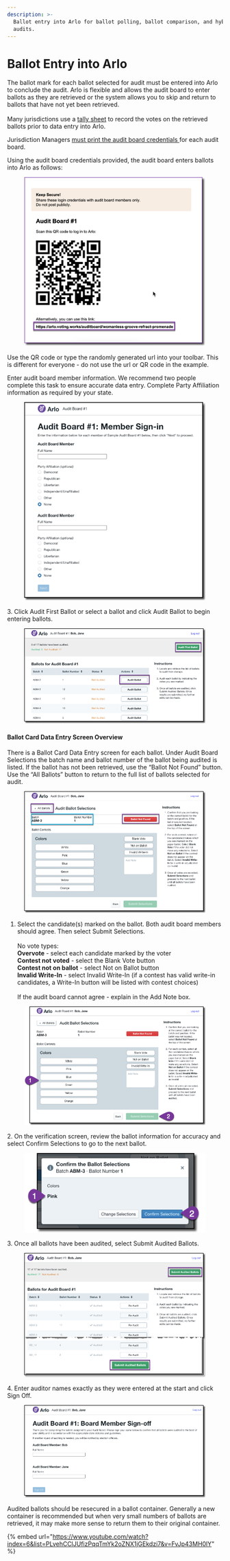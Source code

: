 ```yaml
---
description: >-
  Ballot entry into Arlo for ballot polling, ballot comparison, and hybrid
  audits.
---
```


# Ballot Entry into Arlo

The ballot mark for each ballot selected for audit must be entered into Arlo to conclude the audit. Arlo is flexible and allows the audit board to enter ballots as they are retrieved or the system allows you to skip and return to ballots that have not yet been retrieved.\
\
Many jurisdictions use a [tally sheet](https://docs.google.com/document/d/1CGAXmNSlCCXtUOYWMEby9zrxUXDZLkReqhRWg-Or0SI/edit?usp=sharing) to record the votes on the retrieved ballots prior to data entry into Arlo.

Jurisdiction Managers [must print the audit board credentials ](../jurisdiction-manager/audit-conduct-1/audit-conduct.md)for each audit board. &#x20;

Using the audit board credentials provided, the audit board enters ballots into Arlo as follows:

<figure><img src="../.gitbook/assets/image (4) (3).png" alt=""><figcaption></figcaption></figure>

Use the QR code or type the randomly generated url into your toolbar. This is different for everyone - do not use the url or QR code in the example.

Enter audit board member information. We recommend two people complete this task to ensure accurate data entry. Complete Party Affiliation information as required by your state.

<figure><img src="../.gitbook/assets/image (16).png" alt=""><figcaption></figcaption></figure>

3\.  Click Audit First Ballot or select a ballot and click Audit Ballot to begin entering ballots.  &#x20;

<figure><img src="../.gitbook/assets/image (11) (2).png" alt=""><figcaption></figcaption></figure>

#### Ballot Card Data Entry Screen Overview

There is a Ballot Card Data Entry screen for each ballot.  Under Audit Board Selections the batch name and ballot number of the ballot being audited is listed. If the ballot has not been retrieved, use the “Ballot Not Found” button. Use the “All Ballots” button to return to the full list of ballots selected for audit.

<figure><img src="../.gitbook/assets/image (8).png" alt=""><figcaption></figcaption></figure>

1. Select the candidate(s) marked on the ballot. Both audit board members should agree. Then select Submit Selections.  \
   \
   No vote types:\
   **Overvote** - select each candidate marked by the voter\
   **Contest not voted** - select the Blank Vote button\
   **Contest not on ballot** - select Not on Ballot button\
   **Invalid Write-In** - select Invalid Write-In (if a contest has valid write-in candidates, a Write-In button will be listed with contest choices)\
   \
   If the audit board cannot agree - explain in the Add Note box.

<figure><img src="../.gitbook/assets/image (7).png" alt=""><figcaption></figcaption></figure>

2\.  On the verification screen, review the ballot information for accuracy and select Confirm Selections to go to the next ballot.

<figure><img src="../.gitbook/assets/image (2) (1) (1).png" alt=""><figcaption></figcaption></figure>

3\.  Once all ballots have been audited, select Submit Audited Ballots.

<figure><img src="../.gitbook/assets/image (64).png" alt=""><figcaption></figcaption></figure>

4\.  Enter auditor names exactly as they were entered at the start and click Sign Off.&#x20;

<figure><img src="../.gitbook/assets/image (6) (1).png" alt=""><figcaption></figcaption></figure>

Audited ballots should be resecured in a ballot container. Generally a new container is recommended but when very small numbers of ballots are retrieved, it may make more sense to return them to their original container.&#x20;

{% embed url="https://www.youtube.com/watch?index=6&list=PLvehCClJUfizPqqTmYk2oZNX1jGEkdzi7&v=FvJp43MH0lY" %}
